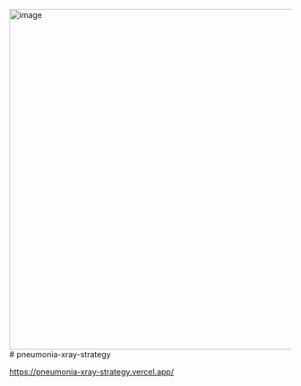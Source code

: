 <img width="1020" height="607" alt="image" src="https://github.com/user-attachments/assets/199bebf6-76c0-40aa-a1fe-3c293cf244cb" /># pneumonia-xray-strategy

https://pneumonia-xray-strategy.vercel.app/
